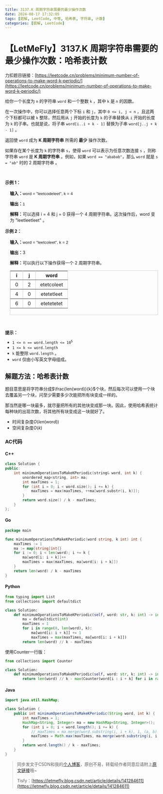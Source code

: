 ```yaml
---
title: 3137.K 周期字符串需要的最少操作次数
date: 2024-08-17 17:32:05
tags: [题解, LeetCode, 中等, 哈希表, 字符串, 计数]
categories: [题解, LeetCode]
---
```


# 【LetMeFly】3137.K 周期字符串需要的最少操作次数：哈希表计数

力扣题目链接：[https://leetcode.cn/problems/minimum-number-of-operations-to-make-word-k-periodic/](https://leetcode.cn/problems/minimum-number-of-operations-to-make-word-k-periodic/)

<p>给你一个长度为 <code>n</code> 的字符串 <code>word</code> 和一个整数 <code>k</code> ，其中 <code>k</code> 是 <code>n</code> 的因数。</p>

<p>在一次操作中，你可以选择任意两个下标 <code>i</code> 和 <code>j</code>，其中 <code>0 &lt;= i, j &lt; n</code> ，且这两个下标都可以被 <code>k</code> 整除，然后用从 <code>j</code> 开始的长度为 <code>k</code> 的子串替换从 <code>i</code> 开始的长度为 <code>k</code> 的子串。也就是说，将子串 <code>word[i..i + k - 1]</code> 替换为子串 <code>word[j..j + k - 1]</code> 。</p>

<p>返回使 <code>word</code> 成为 <strong>K 周期字符串</strong> 所需的<strong> 最少</strong> 操作次数。</p>

<p>如果存在某个长度为 <code>k</code> 的字符串 <code>s</code>，使得 <code>word</code> 可以表示为任意次数连接 <code>s</code> ，则称字符串 <code>word</code> 是 <strong>K 周期字符串</strong> 。例如，如果 <code>word == "ababab"</code>，那么 <code>word</code> 就是 <code>s = "ab"</code> 时的 2 周期字符串 。</p>

<p>&nbsp;</p>

<p><strong class="example">示例 1：</strong></p>

<div class="example-block" style="
    border-color: var(--border-tertiary);
    border-left-width: 2px;
    color: var(--text-secondary);
    font-size: .875rem;
    margin-bottom: 1rem;
    margin-top: 1rem;
    overflow: visible;
    padding-left: 1rem;
">
<p><strong>输入：</strong><span class="example-io" style="
    font-family: Menlo,sans-serif;
    font-size: 0.85rem;
">word = "leetcodeleet", k = 4</span></p>

<p><strong>输出：</strong><span class="example-io" style="
font-family: Menlo,sans-serif;
font-size: 0.85rem;
">1</span></p>

<p><strong>解释：</strong>可以选择 i = 4 和 j = 0 获得一个 4 周期字符串。这次操作后，word 变为 "leetleetleet" 。</p>
</div>

<p><strong class="example">示例 2：</strong></p>

<div class="example-block" style="
    border-color: var(--border-tertiary);
    border-left-width: 2px;
    color: var(--text-secondary);
    font-size: .875rem;
    margin-bottom: 1rem;
    margin-top: 1rem;
    overflow: visible;
    padding-left: 1rem;
">
<p><strong>输入：</strong><span class="example-io" style="
    font-family: Menlo,sans-serif;
    font-size: 0.85rem;
">word = "leetcoleet", k = 2</span></p>

<p><strong>输出：</strong>3</p>

<p><strong>解释：</strong>可以执行以下操作获得一个 2 周期字符串。</p>

<table border="1" bordercolor="#ccc" cellpadding="5" cellspacing="0" height="146" style="border-collapse:collapse; text-align: center; vertical-align: middle;">
	<tbody>
		<tr>
			<th>i</th>
			<th>j</th>
			<th>word</th>
		</tr>
		<tr>
			<td style="padding: 5px 15px;">0</td>
			<td style="padding: 5px 15px;">2</td>
			<td style="padding: 5px 15px;">etetcoleet</td>
		</tr>
		<tr>
			<td style="padding: 5px 15px;">4</td>
			<td style="padding: 5px 15px;">0</td>
			<td style="padding: 5px 15px;">etetetleet</td>
		</tr>
		<tr>
			<td style="padding: 5px 15px;">6</td>
			<td style="padding: 5px 15px;">0</td>
			<td style="padding: 5px 15px;">etetetetet</td>
		</tr>
	</tbody>
</table>
</div>

<p>&nbsp;</p>

<p><strong>提示：</strong></p>

<ul>
	<li><code>1 &lt;= n == word.length &lt;= 10<sup>5</sup></code></li>
	<li><code>1 &lt;= k &lt;= word.length</code></li>
	<li><code>k</code> 能整除 <code>word.length</code> 。</li>
	<li><code>word</code> 仅由小写英文字母组成。</li>
</ul>


    
## 解题方法：哈希表计数

题目意思是将字符串分成$\frac{len(word)}{k}$个块，然后每次可以使用一个块去覆盖另一个块，问至少需要多少次能把所有块变成一样的。

那当然是哪一块最多，就尽量把所有的其他块变成那一块。因此，使用哈希表统计每种块的出现次数，将其他所有块变成这一块就好了。

+ 时间复杂度$O(len(word))$
+ 空间复杂度$O(k)$

### AC代码

#### C++

```cpp
class Solution {
public:
    int minimumOperationsToMakeKPeriodic(string& word, int k) {
        unordered_map<string, int> ma;
        int maxTimes = 1;
        for (int i = 0; i < word.size(); i += k) {
            maxTimes = max(maxTimes, ++ma[word.substr(i, k)]);
        }
        return word.size() / k - maxTimes;
    }
};
```

#### Go

```go
package main

func minimumOperationsToMakeKPeriodic(word string, k int) int {
    maxTimes := 1
    ma := map[string]int{}
    for i := 0; i < len(word); i += k {
        ma[word[i: i + k]]++
        maxTimes = max(maxTimes, ma[word[i: i + k]])
    }
    return len(word) / k - maxTimes
}
```

#### Python

```python
from typing import List
from collections import defaultdict

class Solution:
    def minimumOperationsToMakeKPeriodic(self, word: str, k: int) -> int:
        ma = defaultdict(int)
        maxTimes = 1
        for i in range(0, len(word), k):
            ma[word[i: i + k]] += 1
            maxTimes = max(maxTimes, ma[word[i: i + k]])
        return len(word) // k - maxTimes

```

使用Counter一行版：

```python
from collections import Counter

class Solution:
    def minimumOperationsToMakeKPeriodic(self, word: str, k: int) -> int:
        return len(word) // k - max(Counter(word[i : i + k] for i in range(0, len(word), k)).values())
```

#### Java

```java
import java.util.HashMap;

class Solution {
    public int minimumOperationsToMakeKPeriodic(String word, int k) {
        int maxTimes = 1;
        HashMap<String, Integer> ma = new HashMap<String, Integer>();
        for (int i = 0; i < word.length(); i += k) {
            // maxTimes = ma.merge(word.substring(i, i + k), 1, (a, b) -> {a += b; maxTimes = Math.max(maxTimes, a); return a;});
            maxTimes = Math.max(maxTimes, ma.merge(word.substring(i, i + k), 1, Integer::sum));
        }
        return word.length() / k - maxTimes;
    }
}
```

> 同步发文于CSDN和我的[个人博客](https://blog.letmefly.xyz/)，原创不易，转载经作者同意后请附上[原文链接](https://blog.letmefly.xyz/2024/08/17/LeetCode%203137.K%E5%91%A8%E6%9C%9F%E5%AD%97%E7%AC%A6%E4%B8%B2%E9%9C%80%E8%A6%81%E7%9A%84%E6%9C%80%E5%B0%91%E6%93%8D%E4%BD%9C%E6%AC%A1%E6%95%B0/)哦~
>
> Tisfy：[https://letmefly.blog.csdn.net/article/details/141284611](https://letmefly.blog.csdn.net/article/details/141284611)
